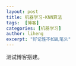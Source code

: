 ```yaml
---
layout: post
title: 机器学习-KNN算法
tags:  [博客]
categories: [机器学习]
author: liheng
excerpt: "好记性不如乱笔头"
---
```


测试博客搭建。

